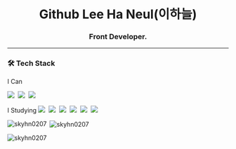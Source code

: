 
<h1 align="center">Github Lee Ha Neul(이하늘)</h1>
<h3 align="center">Front Developer.</h3>

---

<h3 align="left">🛠 Tech Stack</h3>

<span>I Can</span>
<p dir="auto"><a target="_blank" rel="noopener noreferrer nofollow" href="https://camo.githubusercontent.com/38ca492be962ee49033ba1fbb4310977227a0ff86e9920baf8d2d9cdc68f60e8/68747470733a2f2f696d672e736869656c64732e696f2f62616467652f48544d4c2d4533344632363f7374796c653d666c6174266c6f676f3d48544d4c35266c6f676f436f6c6f723d7768697465"><img src="https://camo.githubusercontent.com/38ca492be962ee49033ba1fbb4310977227a0ff86e9920baf8d2d9cdc68f60e8/68747470733a2f2f696d672e736869656c64732e696f2f62616467652f48544d4c2d4533344632363f7374796c653d666c6174266c6f676f3d48544d4c35266c6f676f436f6c6f723d7768697465" data-canonical-src="https://img.shields.io/badge/HTML-E34F26?style=flat&amp;logo=HTML5&amp;logoColor=white" style="max-width: 100%;"></a>&nbsp;
<a target="_blank" rel="noopener noreferrer nofollow" href="https://camo.githubusercontent.com/fda3fd382efeb1b213249a5f5e1779f7598f352eb3777c834fdab91a7cad81ff/68747470733a2f2f696d672e736869656c64732e696f2f62616467652f4353532d3135373242363f7374796c653d666c6174266c6f676f3d43535333266c6f676f436f6c6f723d7768697465"><img src="https://camo.githubusercontent.com/fda3fd382efeb1b213249a5f5e1779f7598f352eb3777c834fdab91a7cad81ff/68747470733a2f2f696d672e736869656c64732e696f2f62616467652f4353532d3135373242363f7374796c653d666c6174266c6f676f3d43535333266c6f676f436f6c6f723d7768697465" data-canonical-src="https://img.shields.io/badge/CSS-1572B6?style=flat&amp;logo=CSS3&amp;logoColor=white" style="max-width: 100%;"></a>&nbsp;
<a target="_blank" rel="noopener noreferrer nofollow" href="https://camo.githubusercontent.com/cfc15bdb0bb82f952d3d3efa9486e4ae5d90bebb3460de63c6100cc0713c4a22/68747470733a2f2f696d672e736869656c64732e696f2f62616467652f4a6176615363726970742d4637444631453f7374796c653d666c6174266c6f676f3d4a617661536372697074266c6f676f436f6c6f723d7768697465"><img src="https://camo.githubusercontent.com/cfc15bdb0bb82f952d3d3efa9486e4ae5d90bebb3460de63c6100cc0713c4a22/68747470733a2f2f696d672e736869656c64732e696f2f62616467652f4a6176615363726970742d4637444631453f7374796c653d666c6174266c6f676f3d4a617661536372697074266c6f676f436f6c6f723d7768697465" data-canonical-src="https://img.shields.io/badge/JavaScript-F7DF1E?style=flat&amp;logo=JavaScript&amp;logoColor=white" style="max-width: 100%;"></a>&nbsp;

<span>I Studying</span>
<a target="_blank" rel="noopener noreferrer nofollow" href="https://camo.githubusercontent.com/cc36f0bb6c4c413ad968a78ed48a323c930a098f69b6fec71028be56f2d950c5/68747470733a2f2f696d672e736869656c64732e696f2f62616467652f52656163742d3631444146423f7374796c653d666c6174266c6f676f3d5265616374266c6f676f436f6c6f723d7768697465"><img src="https://camo.githubusercontent.com/cc36f0bb6c4c413ad968a78ed48a323c930a098f69b6fec71028be56f2d950c5/68747470733a2f2f696d672e736869656c64732e696f2f62616467652f52656163742d3631444146423f7374796c653d666c6174266c6f676f3d5265616374266c6f676f436f6c6f723d7768697465" data-canonical-src="https://img.shields.io/badge/React-61DAFB?style=flat&amp;logo=React&amp;logoColor=white" style="max-width: 100%;"></a>&nbsp;
<a target="_blank" rel="noopener noreferrer nofollow" href="https://camo.githubusercontent.com/8d4dada41caa8e1df0b4f3d7542f9a3f89fd08c5f00eb2bf64d6dbfbe12f7b40/68747470733a2f2f696d672e736869656c64732e696f2f62616467652f52656475782d3736344142433f7374796c653d666c6174266c6f676f3d5265647578266c6f676f436f6c6f723d7768697465"><img src="https://camo.githubusercontent.com/8d4dada41caa8e1df0b4f3d7542f9a3f89fd08c5f00eb2bf64d6dbfbe12f7b40/68747470733a2f2f696d672e736869656c64732e696f2f62616467652f52656475782d3736344142433f7374796c653d666c6174266c6f676f3d5265647578266c6f676f436f6c6f723d7768697465" data-canonical-src="https://img.shields.io/badge/Redux-764ABC?style=flat&amp;logo=Redux&amp;logoColor=white" style="max-width: 100%;"></a>&nbsp;
<a target="_blank" rel="noopener noreferrer nofollow" href="https://camo.githubusercontent.com/9b05634f0aed6e64b7125f989524f07053a11ed5ee6344a188f27a14fba8e241/68747470733a2f2f696d672e736869656c64732e696f2f62616467652f5265616374526f757465722d4341343234353f7374796c653d666c6174266c6f676f3d5265616374526f75746572266c6f676f436f6c6f723d7768697465"><img src="https://camo.githubusercontent.com/9b05634f0aed6e64b7125f989524f07053a11ed5ee6344a188f27a14fba8e241/68747470733a2f2f696d672e736869656c64732e696f2f62616467652f5265616374526f757465722d4341343234353f7374796c653d666c6174266c6f676f3d5265616374526f75746572266c6f676f436f6c6f723d7768697465" data-canonical-src="https://img.shields.io/badge/ReactRouter-CA4245?style=flat&amp;logo=ReactRouter&amp;logoColor=white" style="max-width: 100%;"></a>&nbsp;
<a target="_blank" rel="noopener noreferrer nofollow" href="https://camo.githubusercontent.com/1aea5525567384b0e55b24dcc65f42e11ade0c99b9945ed07a2fe6c1f83e7c66/68747470733a2f2f696d672e736869656c64732e696f2f62616467652f5461696c77696e644353532d3036423644343f7374796c653d666c6174266c6f676f3d5461696c77696e64435353266c6f676f436f6c6f723d7768697465"><img src="https://camo.githubusercontent.com/1aea5525567384b0e55b24dcc65f42e11ade0c99b9945ed07a2fe6c1f83e7c66/68747470733a2f2f696d672e736869656c64732e696f2f62616467652f5461696c77696e644353532d3036423644343f7374796c653d666c6174266c6f676f3d5461696c77696e64435353266c6f676f436f6c6f723d7768697465" data-canonical-src="https://img.shields.io/badge/TailwindCSS-06B6D4?style=flat&amp;logo=TailwindCSS&amp;logoColor=white" style="max-width: 100%;"></a>&nbsp;
<a target="_blank" rel="noopener noreferrer nofollow" href="https://camo.githubusercontent.com/7ff777318e5045b470af4680e4ac180b52de6ca9242f0d244de532acd22fc674/68747470733a2f2f696d672e736869656c64732e696f2f62616467652f426f6f7473747261702d3739353242333f7374796c653d666c6174266c6f676f3d426f6f747374726170266c6f676f436f6c6f723d7768697465"><img src="https://camo.githubusercontent.com/7ff777318e5045b470af4680e4ac180b52de6ca9242f0d244de532acd22fc674/68747470733a2f2f696d672e736869656c64732e696f2f62616467652f426f6f7473747261702d3739353242333f7374796c653d666c6174266c6f676f3d426f6f747374726170266c6f676f436f6c6f723d7768697465" data-canonical-src="https://img.shields.io/badge/Bootstrap-7952B3?style=flat&amp;logo=Bootstrap&amp;logoColor=white" style="max-width: 100%;"></a>&nbsp;
<a target="_blank" rel="noopener noreferrer nofollow" href="https://camo.githubusercontent.com/eee38ff4036b486aab0b8775a29ae24d3e1bd5a6bf589fcb1e45a59ad4775add/68747470733a2f2f696d672e736869656c64732e696f2f62616467652f7374796c6564436f6d706f6e656e74732d4442373039333f7374796c653d666c6174266c6f676f3d7374796c6564436f6d706f6e656e7473266c6f676f436f6c6f723d7768697465"><img src="https://camo.githubusercontent.com/eee38ff4036b486aab0b8775a29ae24d3e1bd5a6bf589fcb1e45a59ad4775add/68747470733a2f2f696d672e736869656c64732e696f2f62616467652f7374796c6564436f6d706f6e656e74732d4442373039333f7374796c653d666c6174266c6f676f3d7374796c6564436f6d706f6e656e7473266c6f676f436f6c6f723d7768697465" data-canonical-src="https://img.shields.io/badge/styledComponents-DB7093?style=flat&amp;logo=styledComponents&amp;logoColor=white" style="max-width: 100%;"></a>&nbsp;



<p><img align="left" src="https://github-readme-stats.vercel.app/api/top-langs?username=skyhn0207&show_icons=true&locale=en&layout=compact" alt="skyhn0207" /></p>

<p>&nbsp;<img align="center" src="https://github-readme-stats.vercel.app/api?username=skyhn0207&show_icons=true&locale=en" alt="skyhn0207" /></p>

<p><img align="center" src="https://github-readme-streak-stats.herokuapp.com/?user=skyhn0207&" alt="skyhn0207" /></p>
